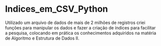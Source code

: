 # Indices_em_CSV_Python

Utilizado um arquivo de dados de mais de 2 milhões de registros criei funções para manipular os dados e fazer a criação de índices para facilitar a pesquisa, 
colocando em prática os conhecimentos adquiridos na matéria de Algoritmo e Estrutura de Dados II.
